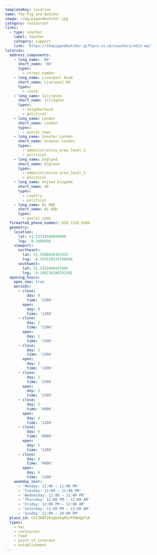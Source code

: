 ```yaml
---
templateKey: location
name: The Pig and Butcher
image: /img/pigandbutcher.jpg
category: restaurant
links:
  - type: voucher
    label: Voucher
    category: support
    link: 'https://thepigandbutcher.giftpro.co.uk/vouchers/edit-me/'
location:
  address_components:
    - long_name: '80'
      short_name: '80'
      types:
        - street_number
    - long_name: Liverpool Road
      short_name: Liverpool Rd
      types:
        - route
    - long_name: Islington
      short_name: Islington
      types:
        - neighborhood
        - political
    - long_name: London
      short_name: London
      types:
        - postal_town
    - long_name: Greater London
      short_name: Greater London
      types:
        - administrative_area_level_2
        - political
    - long_name: England
      short_name: England
      types:
        - administrative_area_level_1
        - political
    - long_name: United Kingdom
      short_name: GB
      types:
        - country
        - political
    - long_name: N1 0QD
      short_name: N1 0QD
      types:
        - postal_code
  formatted_phone_number: 020 7226 8304
  geometry:
    location:
      lat: 51.53742509999999
      lng: -0.1068036
    viewport:
      northeast:
        lat: 51.5388046302915
        lng: -0.105528319708498
      southwest:
        lat: 51.5361066697085
        lng: -0.108226280291502
  opening_hours:
    open_now: true
    periods:
      - close:
          day: 0
          time: '2200'
        open:
          day: 0
          time: '1200'
      - close:
          day: 1
          time: '2300'
        open:
          day: 1
          time: '1200'
      - close:
          day: 2
          time: '2300'
        open:
          day: 2
          time: '1200'
      - close:
          day: 3
          time: '2300'
        open:
          day: 3
          time: '1200'
      - close:
          day: 5
          time: '0000'
        open:
          day: 4
          time: '1200'
      - close:
          day: 6
          time: '0000'
        open:
          day: 5
          time: '1200'
      - close:
          day: 0
          time: '0000'
        open:
          day: 6
          time: '1200'
    weekday_text:
      - 'Monday: 12:00 – 11:00 PM'
      - 'Tuesday: 12:00 – 11:00 PM'
      - 'Wednesday: 12:00 – 11:00 PM'
      - 'Thursday: 12:00 PM – 12:00 AM'
      - 'Friday: 12:00 PM – 12:00 AM'
      - 'Saturday: 12:00 PM – 12:00 AM'
      - 'Sunday: 12:00 – 10:00 PM'
  place_id: ChIJWQP2EmgbdkgRScFFWbQpF1A
  types:
    - bar
    - restaurant
    - food
    - point_of_interest
    - establishment
---
```

